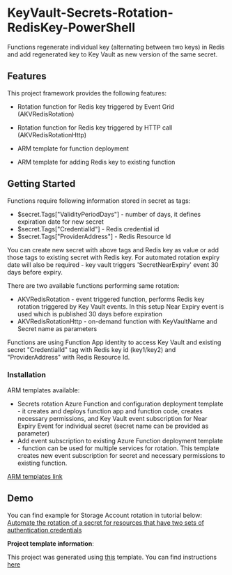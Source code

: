 # KeyVault-Secrets-Rotation-RedisKey-PowerShell

Functions regenerate individual key (alternating between two keys) in Redis and add regenerated key to Key Vault as new version of the same secret.

## Features

This project framework provides the following features:

* Rotation function for Redis key triggered by Event Grid (AKVRedisRotation)

* Rotation function for Redis key triggered by HTTP call (AKVRedisRotationHttp)

* ARM template for function deployment

* ARM template for adding Redis key to existing function

## Getting Started

Functions require following information stored in secret as tags:

* $secret.Tags["ValidityPeriodDays"] - number of days, it defines expiration date for new secret
* $secret.Tags["CredentialId"] - Redis credential id
* $secret.Tags["ProviderAddress"] - Redis Resource Id

You can create new secret with above tags and Redis key as value or add those tags to existing secret with Redis key. For automated rotation expiry date will also be required - key vault triggers 'SecretNearExpiry' event 30 days before expiry.

There are two available functions performing same rotation:

* AKVRedisRotation - event triggered function, performs Redis key rotation triggered by Key Vault events. In this setup Near Expiry event is used which is published 30 days before expiration
* AKVRedisRotationHttp - on-demand function with KeyVaultName and Secret name as parameters

Functions are using Function App identity to access Key Vault and existing secret "CredentialId" tag with Redis key id (key1/key2) and "ProviderAddress" with Redis Resource Id.

### Installation

ARM templates available:

* Secrets rotation Azure Function and configuration deployment template - it creates and deploys function app and function code, creates necessary permissions, and Key Vault event subscription for Near Expiry Event for individual secret (secret name can be provided as parameter)
* Add event subscription to existing Azure Function deployment template - function can be used for multiple services for rotation. This template creates new event subscription for secret and necessary permissions to existing function.

[ARM templates link](./ARM-Templates/Readme.md)

## Demo

You can find example for Storage Account rotation in tutorial below:
[Automate the rotation of a secret for resources that have two sets of authentication credentials](https://docs.microsoft.com/azure/key-vault/secrets/tutorial-rotation-dual)

**Project template information**:

This project was generated using [this](https://github.com/Azure/KeyVault-Secrets-Rotation-Template-PowerShell) template. You can find instructions [here](./Project-Template-Instructions.md)